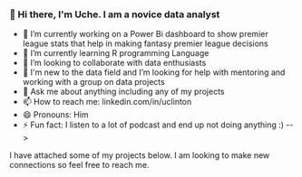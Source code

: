### 👋 Hi there, I'm Uche. I am a novice data analyst 

- 🔭 I’m currently working on a Power Bi dashboard to show premier league stats that help in making fantasy premier league decisions
- 🌱 I’m currently learning R programming Language
- 👯 I’m looking to collaborate with data enthusiasts
- 🤔 I'm new to the data field and I’m looking for help with mentoring and working with a group on data projects
- 💬 Ask me about anything including any of my projects
- 📫 How to reach me: linkedin.com/in/uclinton
- 😄 Pronouns: Him
- ⚡ Fun fact: I listen to a lot of podcast and end up not doing anything :)
-->

I have attached some of my projects below. I am looking to make new connections so feel free to reach me.
